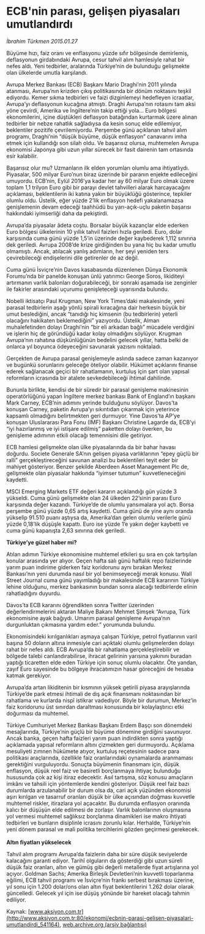 # ECB'nin parası, gelişen piyasaları umutlandırdı

*İbrahim Türkmen 2015.01.27*

<div class="pNewsDetailMainContent" itemprop="articleBody">
 <p>
  Büyüme hızı, faiz oranı ve enflasyonu yüzde sıfır bölgesinde demirlemiş, deflasyonun girdabındaki Avrupa, cesur tahvil alım hamlesiyle rahat bir nefes aldı. Yeni tedbirler, aralarında Türkiye’nin de bulunduğu gelişmekte olan ülkelerde umutla karşılandı.
 </p>
 <p>
  Avrupa Merkez Bankası (ECB) Başkanı Mario Draghi’nin 2011 yılında atanması, Avrupa’nın krizden çıkış politikasında bir dönüm noktasını teşkil ediyordu. Kemer sıkma tedbirleri ve faizi dizginlemeyi hedefleyen icraatlar, Avrupa’yı deflasyonun kucağına atmıştı. Draghi Avrupa’nın rotasını tam aksi yöne çevirdi, Amerika ve İngiltere’nin takip ettiği yola… Euro bölgesi ekonomilerini, içine düştükleri deflasyon batağından kurtarmak üzere alınan tedbirler bir nebze rahatlık sağladıysa da kesin sonuç elde edilemiyor, beklentiler pozitife çevrilemiyordu. Perşembe günü açıklanan tahvil alım programı, Draghi’nin “düşük büyüme, düşük enflasyon” canavarını imha etmek için kullandığı son silah oldu. Ve başarısız olursa, muhtemelen Avrupa ekonomisi Japonya gibi uzun yıllar sürecek bir fasit dairenin tam ortasında esir kalabilir.
 </p>
 <p>
  Başarısız olur mu? Uzmanların ilk elden yorumları olumlu ama ihtiyatlıydı. Piyasalar, 500 milyar Euro’nun biraz üzerinde bir paranın enjekte edileceğini umuyordu. ECB’nin, Eylül 2016’ya kadar her ay 60 milyar Euro olmak üzere toplam 1,1 trilyon Euro gibi bir parayı devlet tahvilleri alarak harcayacağını açıklaması, beklentilerin iki katına yakın bir büyüklüğü gösterince, tepkiler olumlu oldu. Üstelik, eğer yüzde 2’lik enflasyon hedefi yakalanamazsa genişlemenin devam edeceği taahhüdü bu yarı-açık-uçlu paketin başarısı hakkındaki iyimserliği daha da pekiştirdi.
 </p>
 <p>
  Avrupa’da piyasalar âdeta coştu. Borsalar büyük kazançlar elde ederken Euro bölgesi ülkelerinin 10 yıllık tahvil faizleri hızla geriledi. Euro, dolar karşısında cuma günü yüzde 1,5’in üzerinde değer kaybederek 1,112 sınırına dek geriledi. Avrupa 2008’de krize girdiğinden bu yana hiç bu kadar umutlu olmamıştı. Ancak, atılacak yanlış adımların, her şeyi yeniden ters çevirebileceği endişelerini dile getirenler de az değil.
 </p>
 <p>
  Cuma günü İsviçre’nin Davos kasabasında düzenlenen Dünya Ekonomik Forumu’nda bir panelde konuşan ünlü yatırımcı George Soros, likiditeyi artırmanın varlık balonları doğurabileceği, bir sonraki aşamada ise zenginler ile fakirler arasındaki uçurumu genişleteceği uyarısında bulundu.
 </p>
 <p>
  Nobelli iktisatçı Paul Krugman, New York Times’daki makalesinde, yeni parasal tedbirlerin aşağı yönlü spirali kıracağına dair herkesin büyük bir umut beslediğini, ancak “tanıdığı hiç kimsenin (bu tedbirlerin) yeterli olacağını hakikaten beklemediğini” yazıyordu. Üstelik, Alman muhalefetinden dolayı Draghi’nin “bir eli arkadan bağlı” mücadele verdiğini ve işlerin hiç de göründüğü kadar kolay olmadığını söylüyor. Krugman Avrupa’nın rahatına düşkünlüğünün bedelini gelecek yıllar, hatta belki de onlarca yıl boyunca ödeyeceğini savunarak yazısını noktaladı.
 </p>
 <p>
  Gerçekten de Avrupa parasal genişlemeyle aslında sadece zaman kazanıyor ve bugünkü sorunlarını geleceğe öteliyor olabilir. Hükümet açıklarını finanse ederek sağlanacak geçici bir rahatlamanın, kurtuluş için şart olan yapısal reformların icrasında bir atalete sevkedebileceği ihtimal dahilinde.
 </p>
 <p>
  Bununla birlikte, kendisi de bir süredir bir parasal genişleme makinesinin operatörlüğünü yapan İngiltere merkez bankası Bank of England’ın başkanı Mark Carney, ECB’nin adımını yerinde bulduğunu söylüyor. Davos’ta konuşan Carney, paketin Avrupa’yı sıkıntıdan çıkarmak için yeterince kapsamlı olmadığını belirtmekten geri durmuyor. Yine Davos’ta AP’ye konuşan Uluslararası Para Fonu (IMF) Başkanı Christine Lagarde da, ECB’yi “iyi hazırlanmış ve iyi istişare edilmiş” paketten dolayı överken, bu genişleme adımının etkili olacağı temennisini dile getiriyor.
 </p>
 <p>
  ECB hamlesi gelişmekte olan ülke piyasalarında da bir bahar havası doğurdu. Societe Generale SA’nın gelişen piyasa varlıklarının “epey güçlü bir ralli” gerçekleştireceğini savunan analizi bu beklentileri teyit eder bir mahiyet gösteriyor. Benzer şekilde Aberdeen Asset Management Plc de, gelişmekte olan piyasalar hakkında “iyimser tutumun” kuvvetleneceğini kaydetti.
 </p>
 <p>
  MSCI Emerging Markets ETF değeri kararın açıklandığı gün yüzde 3 yükseldi. Cuma günü gelişmekte olan 24 ülkeden 22’sinin parası Euro karşısında değer kazandı. Türkiye’de de olumlu yansımalara yol açtı. Borsa perşembe günü yüzde 0,65 artış kaydetti. Cuma günü de yine aynı oranda yükselip 91.510 puanı aştıysa da, Amerika’dan gelen olumlu verilerle günü yüzde 0,18’lik düşüşle kapattı. Euro ise yüzde 1’e yakın değer kaybetti ve cuma günü kapanışta 2,63 sınırına dek geriledi.
 </p>
 <p>
  <strong>
   Türkiye’ye güzel haber mi?
  </strong>
 </p>
 <p>
  Atılan adımın Türkiye ekonomisine muhtemel etkileri şu sıra en çok tartışılan konular arasında yer alıyor. Geçen hafta salı günü haftalık repo faizlerinde yarım puan indirime giderken faiz koridorunu aynı bırakan Merkez Bankası’nın yeni durumda nasıl bir yol benimseyeceği merak konusu. Wall Street Journal cuma günü yayımladığı bir makalesinde ECB kararının Türkiye lehine olduğunu, merkez bankasının bundan sonra alacağı tedbirlerde elinin rahatladığını duyurdu.
 </p>
 <p>
  Davos’ta ECB kararını öğrendikten sonra Twitter üzerinden değerlendirmelerini aktaran Maliye Bakanı Mehmet Şimşek “Avrupa, Türk ekonomisine ayak bağıydı. Umarım parasal genişleme Avrupa’nın durgunluktan çıkmasına yardım eder.” yorumunda bulundu.
 </p>
 <p>
  Ekonomisindeki kırılganlıkları aşmaya çalışan Türkiye, petrol fiyatlarının varil başına 50 doların altına inmesiyle cari açıktaki olumlu gelişmelerden dolayı rahat bir nefes aldı. ECB Avrupa’da bir rahatlama gerçekleştirebilir ve bölgede talebi canlandırabilirse, ihracat gelirinin yarısına yakınını buradan yaptığı ticaretten elde eden Türkiye için sonuç olumlu olacaktır. Öte yandan, zayıf Euro sayesinde bu bölgeye ihracatımızın hasar göreceğini de hesaba katmak gerekiyor.
 </p>
 <p>
  Avrupa’da artan likiditenin bir kısmının yüksek getirili piyasa arayışlarında Türkiye’de park etmesi ihtimali de dış açık finansmanı noktasından bir rahatlama ve kurlarda nispî istikrar vadediyor. Böyle bir durumun, Merkez’in faiz koridorunu üst sınırdan daraltması konusunda bir kolaylaştırıcı etki doğurması da muhtemel.
 </p>
 <p>
  Türkiye Cumhuriyet Merkez Bankası Başkanı Erdem Başçı son dönemdeki mesajlarında, Türkiye’nin güçlü bir büyüme dönemine girdiğini savunuyor. Ancak banka, geçen hafta faizleri yarım puan indirdikten sonra yaptığı açıklamada yapısal reformların altını çizmekten geri durmuyordu. Açıklama mesuliyeti zımnen hükümete atıyor, kurtuluş reçetesinin sadece para politikası araçlarında, özellikle faiz oranlarındaki oynamalarda aranmaması gerektiğini vurguluyordu. Sonuçta büyümenin finansmanı için, düşük enflasyon, düşük reel faiz ve basiretli borçlanmaya ihtiyaç bulunduğu hususunda çok az kişi itiraz edecektir. Asıl tartışma, söz konusu amaçların imkânı ve tahsili için yöntemlerde kendini gösteriyor. Düşük reel faiz bazı durumlarda arzulanabilir bir durum olsa da, cari açık yüzünden ekonomisi aşırı kırılgan ve tasarruf oranları düşük bir ülke açısından doğması kuvvetle muhtemel riskler, itirazlara yol açacaktır. Bu durumda enflasyon oranında kalıcı bir düşüşün elde edilmesi de zorlaşır. Varlık balonlarının oluşmasına yol vermesi muhtemel sağlıksız borçlanma dinamikleri ise makro ihtiyati tedbirleri ve bunların disiplinle icrasını zorunlu kılar. Herhalde, Türkiye’nin yeni dönem parasal ve mali politika tercihlerini gözden geçirmesi gerekecek.
  <br/>
  <strong>
   <br/>
   Altın fiyatları yükselecek
  </strong>
 </p>
 <p>
  Tahvil alım programı Avrupa’da faizlerin daha bir süre düşük seviyelerde kalacağını garanti ediyor. Tarihî olguların da gösterdiği gibi uzun süreli düşük faiz oranları, altın ve gümüş gibi değerli metallerde fiyat artışlarına yol açıyor. Goldman Sachs; Amerika Birleşik Devletleri’nin kuvvetli toparlanma eğilimi, ECB tahvil programı ve İsviçre’nin frankı serbest bırakması üzerine, yıl sonu için 1.200 dolar/ons olan altın fiyat beklentilerini 1.262 dolar olarak güncelledi. Gelecek yıl için ise düşüş yönünde bir hareket olacağı tahmin ediliyor.
 </p>
</div>


Kaynak: [www.aksiyon.com.tr](http://www.aksiyon.com.tr:80/ekonomi/ecbnin-parasi-gelisen-piyasalari-umutlandirdi_541164), [web.archive.org (arşiv bağlantısı)](http://web.archive.org/web/20150216130850/http://www.aksiyon.com.tr:80/ekonomi/ecbnin-parasi-gelisen-piyasalari-umutlandirdi_541164)
